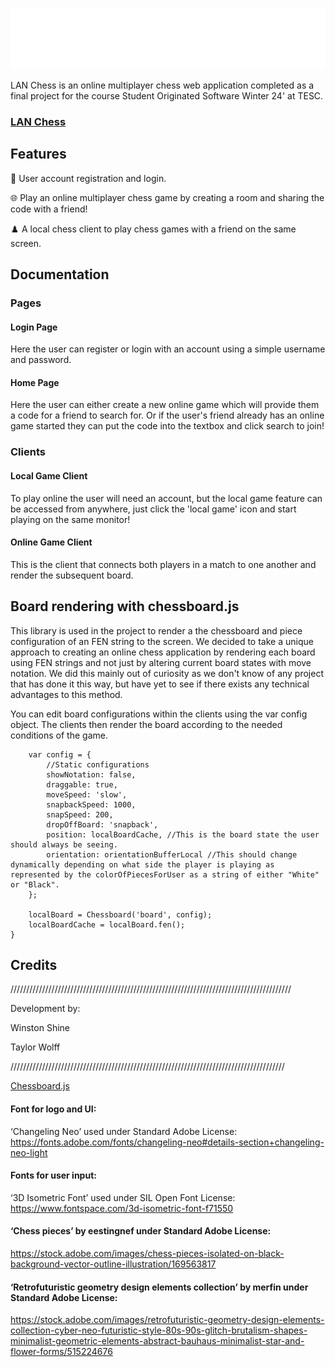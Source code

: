 ![screenshot](img/overlays/LanChessWordmarkLogoWhite.png)


LAN Chess is an online multiplayer chess web application completed as a final project for the course Student Originated Software Winter 24' at TESC.

### [LAN Chess](https://wshine.arcology.builders)



## Features

👤 User account registration and login.

🌐 Play an online multiplayer chess game by creating a room and sharing the code with a friend!

♟️ A local chess client to play chess games with a friend on the same screen.


## Documentation

### Pages

#### Login Page
Here the user can register or login with an account using a simple username and password.


#### Home Page
Here the user can either create a new online game which will provide them a code for a friend to search for. Or if the user's friend already has an online game started they can put the code into the textbox and click search to join!

### Clients
#### Local Game Client
To play online the user will need an account, but the local game feature can be accessed from anywhere, just click the 'local game' icon and start playing on the same monitor!

#### Online Game Client
This is the client that connects both players in a match to one another and render the subsequent board.

## Board rendering with chessboard.js

This library is used in the project to render a the chessboard and piece configuration of an FEN string to the screen. We decided to take a unique approach to creating an online chess application by rendering each board using FEN strings and not just by altering current board states with move notation. We did this mainly out of curiosity as we don't know of any project that has done it this way, but have yet to see if there exists any technical advantages to this method.

You can edit board configurations within the clients using the var config object. The clients then render the board according to the needed conditions of the game.
```
    var config = {
        //Static configurations
        showNotation: false,
        draggable: true,
        moveSpeed: 'slow',
        snapbackSpeed: 1000,
        snapSpeed: 200,
        dropOffBoard: 'snapback',
        position: localBoardCache, //This is the board state the user should always be seeing.
        orientation: orientationBufferLocal //This should change dynamically depending on what side the player is playing as represented by the colorOfPiecesForUser as a string of either "White" or "Black".
    };

    localBoard = Chessboard('board', config);
    localBoardCache = localBoard.fen();
}
```


## Credits



/////////////////////////////////////////////////////////////////////////////////////////

Development by:

Winston Shine

Taylor Wolff 

///////////////////////////////////////////////////////////////////////////////////////


[Chessboard.js](https://github.com/oakmac/chessboardjs/)

#### Font for logo and UI: 
‘Changeling Neo’ used under Standard Adobe License:
https://fonts.adobe.com/fonts/changeling-neo#details-section+changeling-neo-light

#### Fonts for user input:
‘3D Isometric Font’ used under SIL Open Font License:
https://www.fontspace.com/3d-isometric-font-f71550

#### ‘Chess pieces’ by eestingnef under Standard Adobe License:
https://stock.adobe.com/images/chess-pieces-isolated-on-black-background-vector-outline-illustration/169563817

#### ‘Retrofuturistic geometry design elements collection’ by merfin under Standard Adobe License:
https://stock.adobe.com/images/retrofuturistic-geometry-design-elements-collection-cyber-neo-futuristic-style-80s-90s-glitch-brutalism-shapes-minimalist-geometric-elements-abstract-bauhaus-minimalist-star-and-flower-forms/515224676




